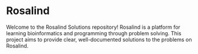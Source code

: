 # Rosalind 
Welcome to the Rosalind Solutions repository! Rosalind is a platform for learning bioinformatics and programming through problem solving. This project aims to provide clear, well-documented solutions to the problems on Rosalind. 
